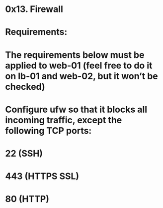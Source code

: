 # 0x13. Firewall
#   Requirements:
#       The requirements below must be applied to web-01 (feel free to do it on lb-01 and web-02, but it won’t be checked)
#       Configure ufw so that it blocks all incoming traffic, except the following TCP ports:
#           22 (SSH)
#           443 (HTTPS SSL)
#           80 (HTTP)
